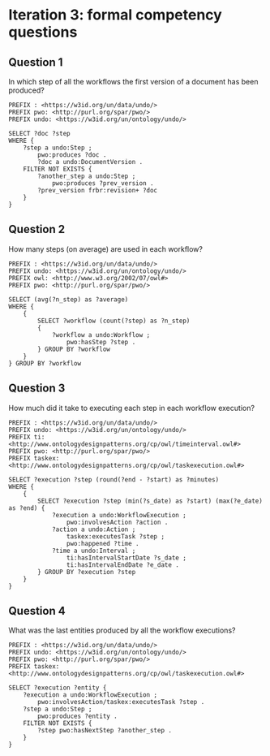 # Iteration 3: formal competency questions


## Question 1

In which step of all the workflows the first version of a document has been produced?

    PREFIX : <https://w3id.org/un/data/undo/>
    PREFIX pwo: <http://purl.org/spar/pwo/>
    PREFIX undo: <https://w3id.org/un/ontology/undo/>
    
    SELECT ?doc ?step 
    WHERE {
        ?step a undo:Step ;
            pwo:produces ?doc .
            ?doc a undo:DocumentVersion .
        FILTER NOT EXISTS {
            ?another_step a undo:Step ;
                pwo:produces ?prev_version .
            ?prev_version frbr:revision+ ?doc
        }
    }


## Question 2

How many steps (on average) are used in each workflow?

    PREFIX : <https://w3id.org/un/data/undo/>
    PREFIX undo: <https://w3id.org/un/ontology/undo/>
    PREFIX owl: <http://www.w3.org/2002/07/owl#>
    PREFIX pwo: <http://purl.org/spar/pwo/>
    
    SELECT (avg(?n_step) as ?average)
    WHERE {
        {
            SELECT ?workflow (count(?step) as ?n_step)
            {
                ?workflow a undo:Workflow ;
                    pwo:hasStep ?step .
            } GROUP BY ?workflow
        }
    } GROUP BY ?workflow


## Question 3

How much did it take to executing each step in each workflow execution?

    PREFIX : <https://w3id.org/un/data/undo/>
    PREFIX undo: <https://w3id.org/un/ontology/undo/>
    PREFIX ti: <http://www.ontologydesignpatterns.org/cp/owl/timeinterval.owl#>
    PREFIX pwo: <http://purl.org/spar/pwo/>
    PREFIX taskex: <http://www.ontologydesignpatterns.org/cp/owl/taskexecution.owl#>
    
    SELECT ?execution ?step (round(?end - ?start) as ?minutes)
    WHERE {
        {
            SELECT ?execution ?step (min(?s_date) as ?start) (max(?e_date) as ?end) {
                ?execution a undo:WorkflowExecution ;
                    pwo:involvesAction ?action .
                ?action a undo:Action ;
                    taskex:executesTask ?step ;
                    pwo:happened ?time .
                ?time a undo:Interval ;
                    ti:hasIntervalStartDate ?s_date ;
                    ti:hasIntervalEndDate ?e_date .
            } GROUP BY ?execution ?step
        }
    }


## Question 4

What was the last entities produced by all the workflow executions?

    PREFIX : <https://w3id.org/un/data/undo/>
    PREFIX undo: <https://w3id.org/un/ontology/undo/>
    PREFIX pwo: <http://purl.org/spar/pwo/>
    PREFIX taskex: <http://www.ontologydesignpatterns.org/cp/owl/taskexecution.owl#>
    
    SELECT ?execution ?entity {
        ?execution a undo:WorkflowExecution ;
            pwo:involvesAction/taskex:executesTask ?step .
        ?step a undo:Step ;
            pwo:produces ?entity .
        FILTER NOT EXISTS {
            ?step pwo:hasNextStep ?another_step .
        }
    }